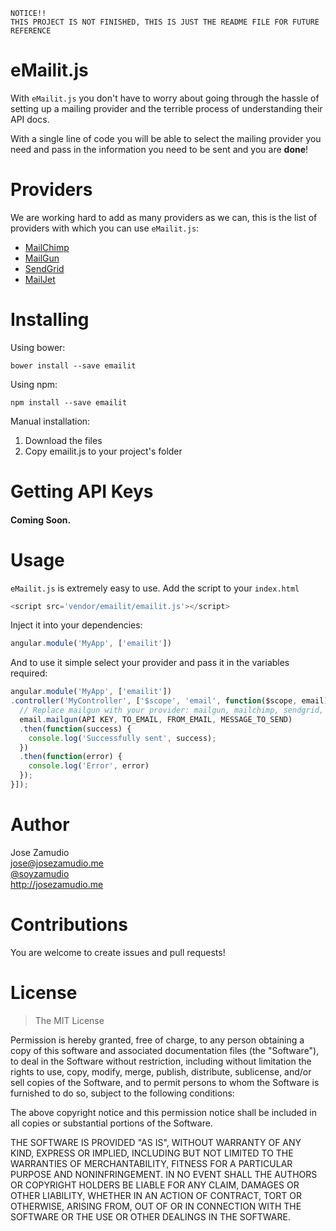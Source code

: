 ```
NOTICE!!
THIS PROJECT IS NOT FINISHED, THIS IS JUST THE README FILE FOR FUTURE REFERENCE
```

# eMailit.js

With `eMailit.js` you don't have to worry about going through the hassle of setting up a mailing provider and the terrible process of understanding their API docs.

With a single line of code you will be able to select the mailing provider you need and pass in the information you need to be sent and you are **done**!

# Providers

We are working hard to add as many providers as we can, this is the list of providers with which you can use `eMailit.js`:

* [MailChimp](http://malchimp.com)
* [MailGun](http://mailgun.com)
* [SendGrid](http://sendgrid.com)
* [MailJet](http://mailjet.com)

# Installing

Using bower:

```
bower install --save emailit
```

Using npm:

```
npm install --save emailit
```

Manual installation:

1. Download the files
2. Copy emailit.js to your project's folder

# Getting API Keys

#### Coming Soon.

# Usage

`eMailit.js` is extremely easy to use. Add the script to your `index.html`

```javascript
<script src='vendor/emailit/emailit.js'></script>
```

Inject it into your dependencies:

```javascript
angular.module('MyApp', ['emailit'])
```

And to use it simple select your provider and pass it in the variables required:

```javascript
angular.module('MyApp', ['emailit'])
.controller('MyController', ['$scope', 'email', function($scope, email) {
  // Replace mailgun with your provider: mailgun, mailchimp, sendgrid, mailjet
  email.mailgun(API KEY, TO_EMAIL, FROM_EMAIL, MESSAGE_TO_SEND)
  .then(function(success) {
    console.log('Successfully sent', success);
  })
  .then(function(error) {
    console.log('Error', error)
  });
}]);
```

# Author

Jose Zamudio<br>
jose@josezamudio.me<br>
[@soyzamudio](http://twitter.com/soyzamudio)<br>
http://josezamudio.me

# Contributions

You are welcome to create issues and pull requests!

# License

> The MIT License
>
Permission is hereby granted, free of charge, to any person obtaining a copy
of this software and associated documentation files (the "Software"), to deal
in the Software without restriction, including without limitation the rights
to use, copy, modify, merge, publish, distribute, sublicense, and/or sell
copies of the Software, and to permit persons to whom the Software is
furnished to do so, subject to the following conditions:
>
The above copyright notice and this permission notice shall be included in
all copies or substantial portions of the Software.
>
THE SOFTWARE IS PROVIDED "AS IS", WITHOUT WARRANTY OF ANY KIND, EXPRESS OR
IMPLIED, INCLUDING BUT NOT LIMITED TO THE WARRANTIES OF MERCHANTABILITY,
FITNESS FOR A PARTICULAR PURPOSE AND NONINFRINGEMENT. IN NO EVENT SHALL THE
AUTHORS OR COPYRIGHT HOLDERS BE LIABLE FOR ANY CLAIM, DAMAGES OR OTHER
LIABILITY, WHETHER IN AN ACTION OF CONTRACT, TORT OR OTHERWISE, ARISING FROM,
OUT OF OR IN CONNECTION WITH THE SOFTWARE OR THE USE OR OTHER DEALINGS IN
THE SOFTWARE.
